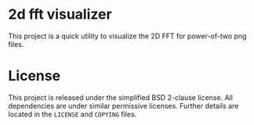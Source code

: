 # 2d fft visualizer

This project is a quick utility to visualize the 2D FFT for power-of-two png files. 

# License 

This project is released under the simplified BSD 2-clause license. All dependencies are under similar permissive licenses. Further details are located in the `LICENSE` and `COPYING` files. 
